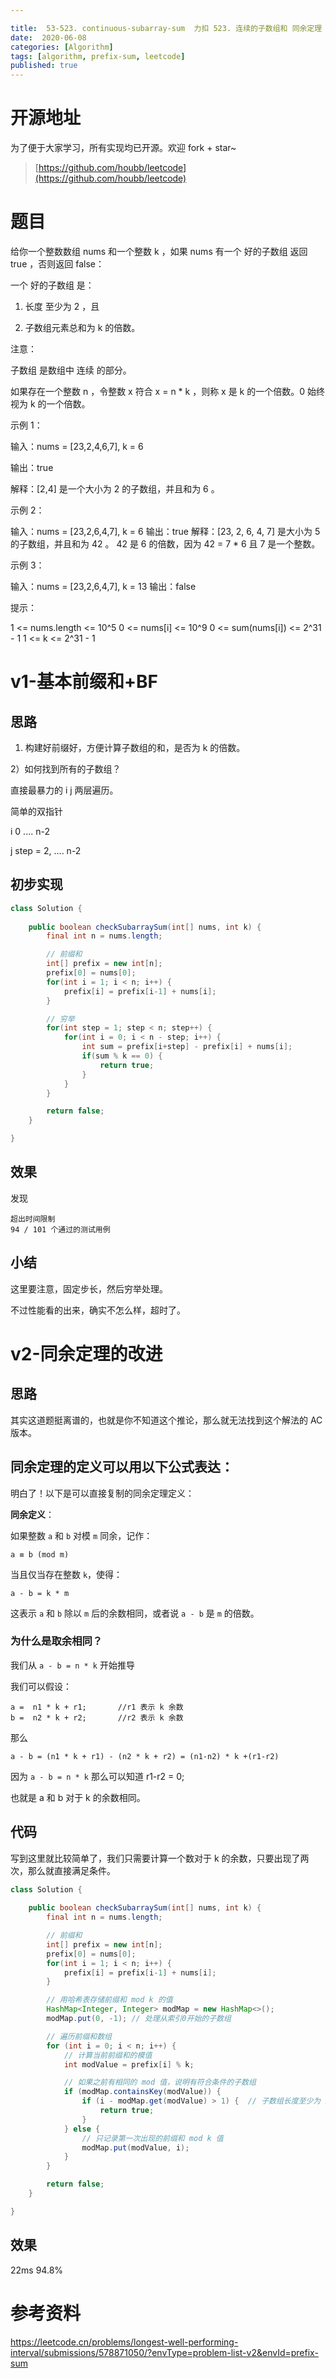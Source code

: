 ```yaml
---

title:  53-523. continuous-subarray-sum  力扣 523. 连续的子数组和 同余定理  前缀和+HashMap
date:  2020-06-08
categories: [Algorithm]
tags: [algorithm, prefix-sum, leetcode]
published: true
---
```


# 开源地址

为了便于大家学习，所有实现均已开源。欢迎 fork + star~

> [https://github.com/houbb/leetcode](https://github.com/houbb/leetcode)

# 题目

给你一个整数数组 nums 和一个整数 k ，如果 nums 有一个 好的子数组 返回 true ，否则返回 false：

一个 好的子数组 是：

1. 长度 至少为 2 ，且

2. 子数组元素总和为 k 的倍数。

注意：

子数组 是数组中 连续 的部分。

如果存在一个整数 n ，令整数 x 符合 x = n * k ，则称 x 是 k 的一个倍数。0 始终 视为 k 的一个倍数。
 
示例 1：

输入：nums = [23,2,4,6,7], k = 6

输出：true

解释：[2,4] 是一个大小为 2 的子数组，并且和为 6 。

示例 2：

输入：nums = [23,2,6,4,7], k = 6
输出：true
解释：[23, 2, 6, 4, 7] 是大小为 5 的子数组，并且和为 42 。 
42 是 6 的倍数，因为 42 = 7 * 6 且 7 是一个整数。

示例 3：

输入：nums = [23,2,6,4,7], k = 13
输出：false
 

提示：

1 <= nums.length <= 10^5
0 <= nums[i] <= 10^9
0 <= sum(nums[i]) <= 2^31 - 1
1 <= k <= 2^31 - 1

# v1-基本前缀和+BF

## 思路

1) 构建好前缀好，方便计算子数组的和，是否为 k 的倍数。

2）如何找到所有的子数组？

直接最暴力的 i j 两层遍历。

简单的双指针

i 0 .... n-2

j step = 2, .... n-2

## 初步实现

```java
class Solution {
    
    public boolean checkSubarraySum(int[] nums, int k) {
        final int n = nums.length;

        // 前缀和
        int[] prefix = new int[n];
        prefix[0] = nums[0];
        for(int i = 1; i < n; i++) {
            prefix[i] = prefix[i-1] + nums[i];
        }

        // 穷举
        for(int step = 1; step < n; step++) {
            for(int i = 0; i < n - step; i++) {
                int sum = prefix[i+step] - prefix[i] + nums[i];
                if(sum % k == 0) {
                    return true;
                }
            }
        }

        return false;
    }

}
```


## 效果

发现 

```
超出时间限制
94 / 101 个通过的测试用例
```

## 小结

这里要注意，固定步长，然后穷举处理。

不过性能看的出来，确实不怎么样，超时了。

# v2-同余定理的改进

## 思路

其实这道题挺离谱的，也就是你不知道这个推论，那么就无法找到这个解法的 AC 版本。

## 同余定理的定义可以用以下公式表达：

明白了！以下是可以直接复制的同余定理定义：

**同余定义**：  

如果整数 `a` 和 `b` 对模 `m` 同余，记作：

```
a ≡ b (mod m)
```

当且仅当存在整数 `k`，使得：

```
a - b = k * m
```

这表示 `a` 和 `b` 除以 `m` 后的余数相同，或者说 `a - b` 是 `m` 的倍数。

### 为什么是取余相同？

我们从 `a - b = n * k` 开始推导

我们可以假设：

```
a =  n1 * k + r1;       //r1 表示 k 余数
b =  n2 * k + r2;       //r2 表示 k 余数
```

那么

```
a - b = (n1 * k + r1) - (n2 * k + r2) = (n1-n2) * k +(r1-r2)
```

因为 `a - b = n * k` 那么可以知道 r1-r2 = 0;

也就是 a 和 b 对于 k 的余数相同。

## 代码

写到这里就比较简单了，我们只需要计算一个数对于 k 的余数，只要出现了两次，那么就直接满足条件。

```java
class Solution {
    
    public boolean checkSubarraySum(int[] nums, int k) {
        final int n = nums.length;

        // 前缀和
        int[] prefix = new int[n];
        prefix[0] = nums[0];
        for(int i = 1; i < n; i++) {
            prefix[i] = prefix[i-1] + nums[i];
        }

        // 用哈希表存储前缀和 mod k 的值
        HashMap<Integer, Integer> modMap = new HashMap<>();
        modMap.put(0, -1); // 处理从索引0开始的子数组

        // 遍历前缀和数组
        for (int i = 0; i < n; i++) {
            // 计算当前前缀和的模值
            int modValue = prefix[i] % k;

            // 如果之前有相同的 mod 值，说明有符合条件的子数组
            if (modMap.containsKey(modValue)) {
                if (i - modMap.get(modValue) > 1) {  // 子数组长度至少为 2
                    return true;
                }
            } else {
                // 只记录第一次出现的前缀和 mod k 值
                modMap.put(modValue, i);
            }
        }

        return false;
    }

}
```

## 效果

22ms 94.8%

# 参考资料

https://leetcode.cn/problems/longest-well-performing-interval/submissions/578871050/?envType=problem-list-v2&envId=prefix-sum

